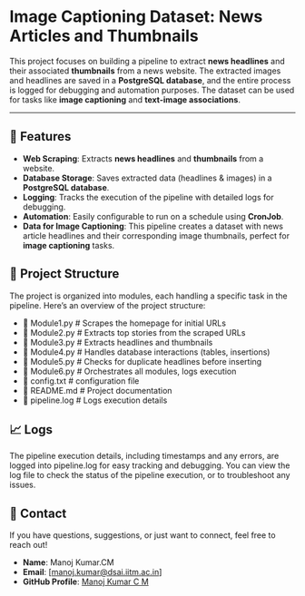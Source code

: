 # Image Captioning Dataset: News Articles and Thumbnails
This project focuses on building a pipeline to extract **news headlines** and their associated **thumbnails** from a news website. The extracted images and headlines are saved in a **PostgreSQL database**, and the entire process is logged for debugging and automation purposes. The dataset can be used for tasks like **image captioning** and **text-image associations**.

---

## **📌 Features**  

- **Web Scraping**: Extracts **news headlines** and **thumbnails** from a website.  
- **Database Storage**: Saves extracted data (headlines & images) in a **PostgreSQL database**.  
- **Logging**: Tracks the execution of the pipeline with detailed logs for debugging.  
- **Automation**: Easily configurable to run on a schedule using **CronJob**.  
- **Data for Image Captioning**: This pipeline creates a dataset with news article headlines and their corresponding image thumbnails, perfect for **image captioning** tasks.

## **📂 Project Structure**
The project is organized into modules, each handling a specific task in the pipeline. Here’s an overview of the project structure:
- 📜 Module1.py        # Scrapes the homepage for initial URLs
- 📜 Module2.py        # Extracts top stories from the scraped URLs
- 📜 Module3.py        # Extracts headlines and thumbnails
- 📜 Module4.py        # Handles database interactions (tables, insertions)
- 📜 Module5.py        # Checks for duplicate headlines before inserting
- 📜 Module6.py        # Orchestrates all modules, logs execution
- 📜 config.txt        # configuration file
- 📜 README.md         # Project documentation
- 📜 pipeline.log      # Logs execution details

## **📈 Logs**
The pipeline execution details, including timestamps and any errors, are logged into pipeline.log for easy tracking and debugging. You can view the log file to check the status of the pipeline execution, or to troubleshoot any issues.

## 📧 Contact

If you have questions, suggestions, or just want to connect, feel free to reach out!

- **Name**: Manoj Kumar.CM  
- **Email**: [manoj.kumar@dsai.iitm.ac.in]  
- **GitHub Profile**: [Manoj Kumar C M](https://github.com/MANOJKUMAR-CM)

